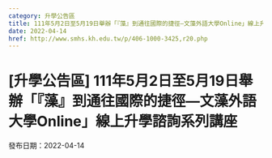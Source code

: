 ```yaml
---
category: 升學公告區
title: 111年5月2日至5月19日舉辦「『藻』到通往國際的捷徑—文藻外語大學Online」線上升學諮詢系列講座
date: 2022-04-14
href: http://www.smhs.kh.edu.tw/p/406-1000-3425,r20.php
---
```


# [升學公告區] 111年5月2日至5月19日舉辦「『藻』到通往國際的捷徑—文藻外語大學Online」線上升學諮詢系列講座

發布日期：2022-04-14



